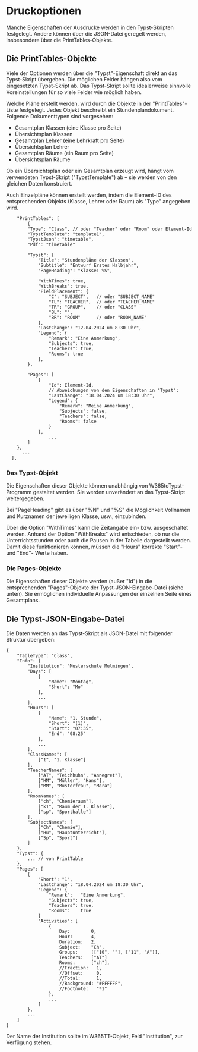 # Druckoptionen

Manche Eigenschaften der Ausdrucke werden in den Typst-Skripten festgelegt. Andere können über die JSON-Datei geregelt werden, insbesondere über die PrintTables-Objekte.

## Die PrintTables-Objekte

Viele der Optionen werden über die "Typst"-Eigenschaft direkt an das Typst-Skript übergeben. Die möglichen Felder hängen also vom eingesetzten Typst-Skript ab. Das Typst-Skript sollte idealerweise sinnvolle Voreinstellungen für so viele Felder wie möglich haben.

Welche Pläne erstellt werden, wird durch die Objekte in der "PrintTables"-Liste festgelegt. Jedes Objekt beschreibt ein Stundenplandokument. Folgende Dokumenttypen sind vorgesehen:

 - Gesamtplan Klassen (eine Klasse pro Seite)
 - Übersichtsplan Klassen
 - Gesamtplan Lehrer (eine Lehrkraft pro Seite)
 - Übersichtsplan Lehrer
 - Gesamtplan Räume (ein Raum pro Seite)
 - Übersichtsplan Räume

Ob ein Übersichtsplan oder ein Gesamtplan erzeugt wird, hängt vom verwendeten Typst-Skript ("TypstTemplate") ab – sie werden von den gleichen Daten konstruiert.

Auch Einzelpläne können erstellt werden, indem die Element-ID des entsprechenden Objekts (Klasse, Lehrer oder Raum) als "Type" angegeben wird.

```
    "PrintTables": [
        {
        "Type": "Class", // oder "Teacher" oder "Room" oder Element-Id
        "TypstTemplate": "template1",
        "TypstJson": "timetable",
        "Pdf": "timetable"

        "Typst": {
            "Title": "Stundenpläne der Klassen",
            "Subtitle": "Entwurf Erstes Halbjahr",
            "PageHeading": "Klasse: %S",

            "WithTimes": true,
            "WithBreaks": true,
            "FieldPlacement": {
                "C": "SUBJECT",   // oder "SUBJECT_NAME"
                "TL": "TEACHER",  // oder "TEACHER_NAME"
                "TR": "GROUP",    // oder "CLASS"
                "BL": "",
                "BR": "ROOM"      // oder "ROOM_NAME"
            },
            "LastChange": "12.04.2024 um 8:30 Uhr",
            "Legend": {
                "Remark": "Eine Anmerkung",
                "Subjects": true,
                "Teachers": true,
                "Rooms": true
            },
        },

        "Pages": [
            {
                "Id": Element-Id,
                // Abweichungen von den Eigenschaften in "Typst":
                "LastChange": "18.04.2024 um 18:30 Uhr",
                "Legend": {
                    "Remark": "Meine Anmerkung",
                    "Subjects": false,
                    "Teachers": false,
                    "Rooms": false
                }
            },
                ...
        ]
    },
      ...
  ],
```

### Das Typst-Objekt

Die Eigenschaften dieser Objekte können unabhängig von W365toTypst-Programm gestaltet werden. Sie werden unverändert an das Typst-Skript weitergegeben.

Bei "PageHeading" gibt es über "%N" und "%S" die Möglichkeit Vollnamen und Kurznamen der jeweiligen Klasse, usw., einzubinden.

Über die Option "WithTimes" kann die Zeitangabe ein- bzw. ausgeschaltet werden. Anhand der Option "WithBreaks" wird entschieden, ob nur die Unterrichtsstunden oder auch die Pausen in der Tabelle dargestellt werden. Damit diese funktionieren können, müssen die "Hours" korrekte "Start"- und "End"- Werte haben.

### Die Pages-Objekte

Die Eigenschaften dieser Objekte werden (außer "Id") in die entsprechenden "Pages"-Objekte der Typst-JSON-Eingabe-Datei (siehe unten). Sie ermöglichen individuelle Anpassungen der einzelnen Seite eines Gesamtplans.

## Die Typst-JSON-Eingabe-Datei

Die Daten werden an das Typst-Skript als JSON-Datei mit folgender Struktur übergeben:

```
{
    "TableType": "Class",
    "Info": {
        "Institution": "Musterschule Mulmingen",
        "Days": [
            {
                "Name": "Montag",
                "Short": "Mo"
            },
            ...
        ],
        "Hours": [
            {
                "Name": "1. Stunde",
                "Short": "(1)",
                "Start": "07:35",
                "End": "08:25"
            },
            ...
        ],
        "ClassNames": [
            ["1", "1. Klasse"]
        ],
        "TeacherNames": [
            ["AT", "Teichhuhn", "Annegret"],
            ["HM", "Müller", "Hans"],
            ["MM", "Musterfrau", "Mara"]
        ],
        "RoomNames": [
            ["ch", "Chemieraum"],
            ["k1", "Raum der 1. Klasse"],
            ["sp", "Sporthalle"]
        ],
        "SubjectNames": [
            ["Ch", "Chemie"],
            ["Hu", "Hauptunterricht"],
            ["Sp", "Sport"]
        ]
    },
    "Typst": {
        ... // von PrintTable
    },
    "Pages": [
        {
            "Short": "1",
            "LastChange": "18.04.2024 um 18:30 Uhr",
            "Legend": {
                "Remark":   "Eine Anmerkung",
                "Subjects": true,
                "Teachers": true,
                "Rooms":    true
            }
            "Activities": [
                {
                    Day:        0,
                    Hour:       4,
                    Duration:   2,
                    Subject:    "Ch",
                    Groups:     [["10", ""], ["11", "A"]],
                    Teachers:   ["AT"]
                    Rooms:      ["ch"],
                    //Fraction:   1,
                    //Offset:     0,
                    //Total:      1,
                    //Background: "#FFFFFF",
                    //Footnote:   "*1"
                },
                ...
            ]
        },
        ...
    ]
}
```

Der Name der Institution sollte im W365TT-Objekt, Feld "Institution", zur Verfügung stehen.
